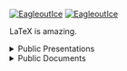 [![EagleoutIce](https://github-readme-stats.vercel.app/api?username=EagleoutIce&title_color=c9d1d9&icon_color=866b37&hide_border=true&show_icons=true&text_color=9f9f9f&bg_color=0d1117)](https://github.com/EagleoutIce) [![EagleoutIce](https://github-readme-stats.vercel.app/api/top-langs/?username=EagleoutIce&hide=css,gherkin&langs_count=11&title_color=c9d1d9&icon_color=79ff97&hide_border=true&text_color=9f9f9f&bg_color=0d1117&layout=compact)](https://github.com/EagleoutIce)

LaTeX is amazing.

<details>
  <summary>Public Presentations</summary>

* slides on my seminar presentation [trusting trust](https://github.com/EagleoutIce/slides-rtds-trusting-trust) (en):\
[<img src="https://github.com/EagleoutIce/slides-rtds-trusting-trust/blob/gh-pages/preview-1.png?raw=true" width="320" height="180" />](https://media.githubusercontent.com/media/EagleoutIce/slides-rtds-trusting-trust/gh-pages/noanim-noannot-atvs-presentation.pdf)
* slides on my [latex introduction](https://github.com/EagleoutIce/slides-latex-basics) (de):\
[<img src="https://github.com/EagleoutIce/slides-latex-basics/blob/gh-pages/preview-01.png?raw=true" width="320" height="180" />](https://media.githubusercontent.com/media/EagleoutIce/slides-latex-basics/gh-pages/latex_folien.pdf) [<img src="https://github.com/EagleoutIce/slides-latex-basics/blob/gh-pages/preview_2-01.png?raw=true" width="320" height="180" />](https://media.githubusercontent.com/media/EagleoutIce/slides-latex-basics/gh-pages/latex_2_folien.pdf)
* slides on my [eidi rep](https://github.com/EagleoutIce/eidi-pseudo-rep20) (de):\
[<img src="https://github.com/EagleoutIce/eidi-pseudo-rep20/blob/gh-pages/preview-001.png?raw=true" width="320" height="180" />](https://media.githubusercontent.com/media/EagleoutIce/eidi-pseudo-rep20/gh-pages/slides-eidi-rep.pdf)
</details>
<details>
  <summary>Public Documents</summary>

* <details>
  <summary>Pen and Paper</summary>

  * the work-in-progress [skywrath rulebook](https://github.com/EagleoutIce/pnp-skywrath-rules) (de):\
  [<img src="https://github.com/EagleoutIce/pnp-skywrath-rules/blob/gh-pages/preview-01.png?raw=true" width="227" height="320" />](https://media.githubusercontent.com/media/EagleoutIce/pnp-skywrath-rules/gh-pages/skywrath-regelwerk.pdf)
  </details>
* <details>
  <summary>University</summary>

  * elaboration for my asq [limitations of science](https://github.com/EagleoutIce/asq-limitations-of-science) (en):\
  [<img src="https://github.com/EagleoutIce/asq-limitations-of-science/blob/gh-pages/preview-1.png?raw=true" width="227" height="320" />](https://media.githubusercontent.com/media/EagleoutIce/asq-limitations-of-science/gh-pages/asq-20th-ausarbeitung.pdf)

  &ensp;[![LaTeX-Einführung](https://github-readme-stats.vercel.app/api/pin/?username=EagleoutIce&repo=script-latex-basics&title_color=c9d1d9&icon_color=866b37&text_color=9f9f9f&bg_color=0d1117)](https://github.com/EagleoutIce/script-latex-basics)

  &ensp;[![Uni-Seminar](https://github-readme-stats.vercel.app/api/pin/?username=EagleoutIce&repo=eidi-weihnachttsblatt-19_20&title_color=c9d1d9&icon_color=866b37&text_color=9f9f9f&bg_color=0d1117)](https://github.com/EagleoutIce/eidi-weihnachttsblatt-19_20)
</details>
</details>
